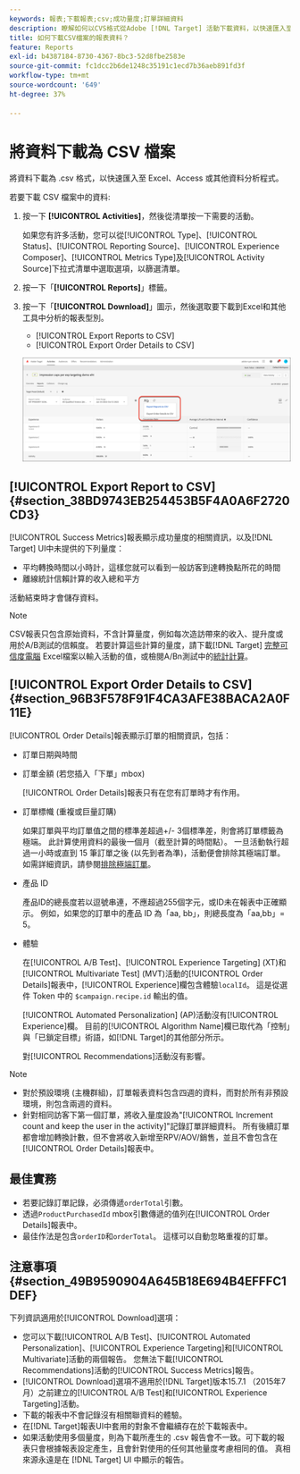 ```yaml
---
keywords: 報表;下載報表;csv;成功量度;訂單詳細資料
description: 瞭解如何以CVS格式從Adobe [!DNL Target] 活動下載資料，以快速匯入至Excel、Access或其他資料分析程式。
title: 如何下載CSV檔案的報表資料？
feature: Reports
exl-id: b4387184-8730-4367-8bc3-52d8fbe2583e
source-git-commit: fc1dcc2b6de1248c35191c1ecd7b36aeb891fd3f
workflow-type: tm+mt
source-wordcount: '649'
ht-degree: 37%

---
```


# 將資料下載為 CSV 檔案

將資料下載為 .csv 格式，以快速匯入至 Excel、Access 或其他資料分析程式。

若要下載 CSV 檔案中的資料:

1. 按一下 **[!UICONTROL Activities]**，然後從清單按一下需要的活動。

   如果您有許多活動，您可以從[!UICONTROL Type]、[!UICONTROL Status]、[!UICONTROL Reporting Source]、[!UICONTROL Experience Composer]、[!UICONTROL Metrics Type]及[!UICONTROL Activity Source]下拉式清單中選取選項，以篩選清單。

1. 按一下「**[!UICONTROL Reports]**」標籤。
1. 按一下「**[!UICONTROL Download]**」圖示，然後選取要下載到Excel和其他工具中分析的報表型別。

   * [!UICONTROL Export Reports to CSV]
   * [!UICONTROL Export Order Details to CSV]

   ![下載選項](/help/main/c-reports/assets/download-options.png)

## [!UICONTROL Export Report to CSV] {#section_38BD9743EB254453B5F4A0A6F2720CD3}

[!UICONTROL Success Metrics]報表顯示成功量度的相關資訊，以及[!DNL Target] UI中未提供的下列量度：

* 平均轉換時間以小時計，這樣您就可以看到一般訪客到達轉換點所花的時間
* 離線統計信賴計算的收入總和平方

活動結束時才會儲存資料。

>[!NOTE]
>
>CSV報表只包含原始資料，不含計算量度，例如每次造訪帶來的收入、提升度或用於A/B測試的信賴度。 若要計算這些計算的量度，請下載[!DNL Target] [完整可信度電腦](/help/main/assets/complete_confidence_calculator.xlsx) Excel檔案以輸入活動的值，或檢閱A/Bn測試中的[統計計算](/help/main/c-reports/statistical-methodology/statistical-calculations.md)。

## [!UICONTROL Export Order Details to CSV] {#section_96B3F578F91F4CA3AFE38BACA2A0F11E}

[!UICONTROL Order Details]報表顯示訂單的相關資訊，包括：

* 訂單日期與時間
* 訂單金額 (若您插入「下單」mbox)

  [!UICONTROL Order Details]報表只有在您有訂單時才有作用。

* 訂單標幟 (重複或巨量訂購)

  如果訂單與平均訂單值之間的標準差超過+/- 3個標準差，則會將訂單標籤為極端。 此計算使用資料的最後一個月（截至計算的時間點）。 一旦活動執行超過一小時或直到 15 筆訂單之後 (以先到者為準)，活動便會排除其極端訂單。如需詳細資訊，請參閱[排除極端訂單](/help/main/c-reports/c-report-settings/excluding-extreme-orders.md#task_2AE7743FFCDD466DAEEB720BE5F33DAA)。

* 產品 ID

  產品ID的總長度若以逗號串連，不應超過255個字元，或ID未在報表中正確顯示。 例如，如果您的訂單中的產品 ID 為「aa, bb」，則總長度為「aa,bb」= 5。

* 體驗

  在[!UICONTROL A/B Test]、[!UICONTROL Experience Targeting] (XT)和[!UICONTROL Multivariate Test] (MVT)活動的[!UICONTROL Order Details]報表中，[!UICONTROL Experience]欄包含體驗`localId`。 這是從選件 Token 中的 `$campaign.recipe.id` 輸出的值。

  [!UICONTROL Automated Personalization] (AP)活動沒有[!UICONTROL Experience]欄。 目前的[!UICONTROL Algorithm Name]欄已取代為「控制」與「已鎖定目標」術語，如[!DNL Target]的其他部分所示。

  對[!UICONTROL Recommendations]活動沒有影響。

>[!NOTE]
>
>* 對於預設環境 (主機群組)，訂單報表資料包含四週的資料，而對於所有非預設環境，則包含兩週的資料。
>* 針對相同訪客下第一個訂單，將收入量度設為&quot;[!UICONTROL Increment count and keep the user in the activity]&quot;記錄訂單詳細資料。 所有後續訂單都會增加轉換計數，但不會將收入新增至RPV/AOV/銷售，並且不會包含在[!UICONTROL Order Details]報表中。

## 最佳實務

* 若要記錄訂單記錄，必須傳遞`orderTotal`引數。
* 透過`ProductPurchasedId` mbox引數傳遞的值列在[!UICONTROL Order Details]報表中。
* 最佳作法是包含`orderID`和`orderTotal`。 這樣可以自動忽略重複的訂單。

## 注意事項 {#section_49B9590904A645B18E694B4EFFFC1DEF}

下列資訊適用於[!UICONTROL Download]選項：

* 您可以下載[!UICONTROL A/B Test]、[!UICONTROL Automated Personalization]、[!UICONTROL Experience Targeting]和[!UICONTROL Multivariate]活動的兩個報告。 您無法下載[!UICONTROL Recommendations]活動的[!UICONTROL Success Metrics]報告。
* [!UICONTROL Download]選項不適用於[!DNL Target]版本15.7.1 （2015年7月）之前建立的[!UICONTROL A/B Test]和[!UICONTROL Experience Targeting]活動。
* 下載的報表中不會記錄沒有相關聯資料的體驗。
* 在[!DNL Target]報表UI中套用的對象不會繼續存在於下載報表中。
* 如果活動使用多個量度，則為下載所產生的 .csv 報告會不一致。可下載的報表只會根據報表設定產生，且會針對使用的任何其他量度考慮相同的值。 真相來源永遠是在 [!DNL Target] UI 中顯示的報告。
